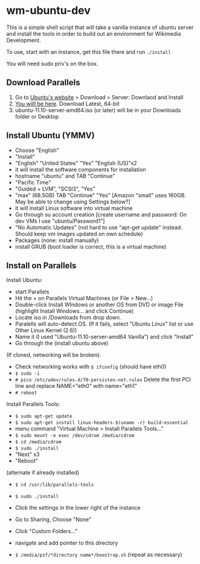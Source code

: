 wm-ubuntu-dev
=============

This is a simple shell script that will take a vanilla instance of ubuntu server
and install the tools in order to build out an environment for Wikimedia
Development.

To use, start with an instance, get this file there and run `./install`

You will need sudo priv's on the box.


## Download Parallels

1. Go to [Ubuntu's website](http://www.ubuntu.com/) > Download > Server: Downlaod and Install 
2. [You willl be here](http://www.ubuntu.com/download/server/download). Download Latest, 64-bit
3. ubuntu-11.10-server-amd64.iso (or later) will be in your Downloads folder or Desktop

## Install Ubuntu (YMMV)

- Choose "English"
- "Install"
- "English" "United States" "Yes" "English (US)"x2
- it will install the software components for installation
- hostname "ubuntu" and TAB "Continue"
- "Pacific Time"
- "Guided + LVM", "SCSI3", "Yes"
- "max" (68.5GB) TAB "Continue" "Yes" [Amazon "small" uses 160GB. May be able to change using Settings below?]
- it will install Linux software into virtual machine
- Go through su account creation [create username and password: On dev VMs I use "ubuntu/Password1"]
- "No Automatic Updates" (not hard to use "apt-get update" instead. Should keep vm images updated on own schedule)
- Packages (none: install manually)
- install GRUB (boot loader is correct, this is a virtual machine)

## Install on Parallels

Install Ubuntu:

- start Parallels
- Hit the + on Parallels Virtual Machines (or File > New…)
- Double-click Install WIndows or another OS from DVD or image File (highlight Install Windows… and click Continue)
- Locate iso in /Downloads from drop down.
- Paralells will auto-detect OS. (If it fails, select "Ubuntu Linux" list or use Other Linux Kernel (2.6))
- Name it (I used "Ubuntu-11.10-server-amd64 Vanilla") and click "Install"
- Go through the (install ubuntu above)

(If cloned, networking will be broken):

- Check networking works with `$ ifconfig` (should have eth0)
- `$ sudo -i`
- `# pico /etc/udev/rules.d/70-persisten-net.rules` Delete the first PCI line and replace NAME="eth0" with name="eth1"
- `# reboot`

Install Parallels Tools:

- `$ sudo apt-get update`
- `$ sudo apt-get install linux-headers-$(uname -r) build-essential`
- menu command "Virtual Machine > Install Parallels Tools…"
- `$ sudo mount -o exec /dev/cdrom /media/cdrom`
- `$ cd /media/cdrom`
- `$ sudo ./install`
- "Next" x3
- "Reboot"

(alternate if already installed)

- `$ cd /usr/lib/parallels-tools`
- `$ sudo ./install`

- Click the settings in the lower right of the instance
- Go to Sharing, Choose "None"
- Click "Custom Folders..."
- navigate and add pointer to this directory
- `$ /media/psf/*directory name*/boostrap.sh` (repeat as necessary)
